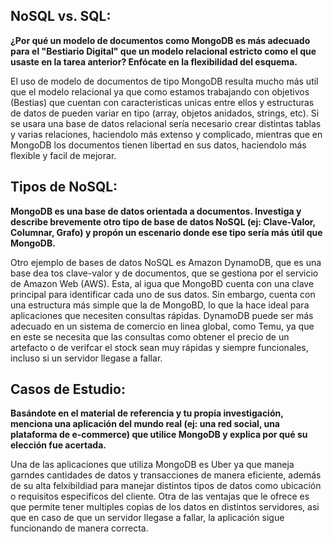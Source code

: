 
## NoSQL vs. SQL: 
**¿Por qué un modelo de documentos como MongoDB es más adecuado para el "Bestiario Digital" que un modelo relacional estricto como el que usaste en la tarea anterior? Enfócate en la flexibilidad del esquema.**

El uso de modelo de documentos de tipo MongoDB resulta mucho más util que el modelo relacional ya que como estamos trabajando con objetivos (Bestias) que cuentan con caracteristicas unicas entre ellos y estructuras de datos de pueden variar en tipo (array, objetos anidados, strings, etc).
Si se usara una base de datos relacional sería necesario crear distintas tablas y varias relaciones, haciendolo más extenso y complicado, mientras que en MongoDB los documentos tienen libertad en sus datos, haciendolo más flexible y facil de mejorar. 

## Tipos de NoSQL: 
**MongoDB es una base de datos orientada a documentos. Investiga y describe brevemente otro tipo de base de datos NoSQL (ej: Clave-Valor, Columnar, Grafo) y propón un escenario donde ese tipo sería más útil que MongoDB.**

Otro ejemplo de bases de datos NoSQL es Amazon DynamoDB, que es una base dea tos clave-valor y de documentos, que se gestiona por el servicio de Amazon Web (AWS). Esta, al igua que MongoBD cuenta con una clave principal para identificar cada uno de sus datos. Sin embargo, cuenta con una estructura más simple que la de MongoBD, lo que la hace ideal para aplicaciones que necesiten consultas rápidas.
DynamoDB puede ser más adecuado en un sistema de comercio en linea global, como Temu, ya que en este se necesita que las consultas como obtener el precio de un artefacto o de verifcar el stock sean muy rápidas y siempre funcionales, incluso si un servidor llegase a fallar.

## Casos de Estudio: 
**Basándote en el material de referencia y tu propia investigación, menciona una aplicación del mundo real (ej: una red social, una plataforma de e-commerce) que utilice MongoDB y explica por qué su elección fue acertada.**

Una de las aplicaciones que utiliza MongoDB es Uber ya que maneja garndes cantidades de datos y transacciones de manera eficiente, además de su alta felxibildiad para manejar distintos tipos de datos como ubicación o requisitos especificos del cliente. Otra de las ventajas que le ofrece es que permite tener multiples copias de los datos en distintos servidores, asi que en caso de que un servidor llegase a fallar, la aplicación sigue funcionando de manera correcta.




